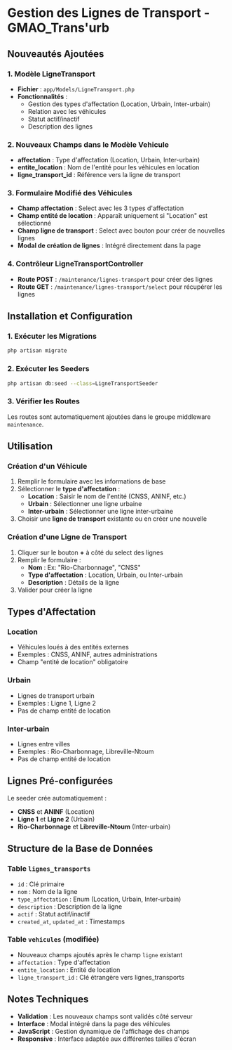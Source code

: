 # Gestion des Lignes de Transport - GMAO_Trans'urb

## Nouveautés Ajoutées

### 1. Modèle LigneTransport
- **Fichier** : `app/Models/LigneTransport.php`
- **Fonctionnalités** :
  - Gestion des types d'affectation (Location, Urbain, Inter-urbain)
  - Relation avec les véhicules
  - Statut actif/inactif
  - Description des lignes

### 2. Nouveaux Champs dans le Modèle Vehicule
- **affectation** : Type d'affectation (Location, Urbain, Inter-urbain)
- **entite_location** : Nom de l'entité pour les véhicules en location
- **ligne_transport_id** : Référence vers la ligne de transport

### 3. Formulaire Modifié des Véhicules
- **Champ affectation** : Select avec les 3 types d'affectation
- **Champ entité de location** : Apparaît uniquement si "Location" est sélectionné
- **Champ ligne de transport** : Select avec bouton pour créer de nouvelles lignes
- **Modal de création de lignes** : Intégré directement dans la page

### 4. Contrôleur LigneTransportController
- **Route POST** : `/maintenance/lignes-transport` pour créer des lignes
- **Route GET** : `/maintenance/lignes-transport/select` pour récupérer les lignes

## Installation et Configuration

### 1. Exécuter les Migrations
```bash
php artisan migrate
```

### 2. Exécuter les Seeders
```bash
php artisan db:seed --class=LigneTransportSeeder
```

### 3. Vérifier les Routes
Les routes sont automatiquement ajoutées dans le groupe middleware `maintenance`.

## Utilisation

### Création d'un Véhicule
1. Remplir le formulaire avec les informations de base
2. Sélectionner le **type d'affectation** :
   - **Location** : Saisir le nom de l'entité (CNSS, ANINF, etc.)
   - **Urbain** : Sélectionner une ligne urbaine
   - **Inter-urbain** : Sélectionner une ligne inter-urbaine
3. Choisir une **ligne de transport** existante ou en créer une nouvelle

### Création d'une Ligne de Transport
1. Cliquer sur le bouton **+** à côté du select des lignes
2. Remplir le formulaire :
   - **Nom** : Ex: "Rio-Charbonnage", "CNSS"
   - **Type d'affectation** : Location, Urbain, ou Inter-urbain
   - **Description** : Détails de la ligne
3. Valider pour créer la ligne

## Types d'Affectation

### Location
- Véhicules loués à des entités externes
- Exemples : CNSS, ANINF, autres administrations
- Champ "entité de location" obligatoire

### Urbain
- Lignes de transport urbain
- Exemples : Ligne 1, Ligne 2
- Pas de champ entité de location

### Inter-urbain
- Lignes entre villes
- Exemples : Rio-Charbonnage, Libreville-Ntoum
- Pas de champ entité de location

## Lignes Pré-configurées

Le seeder crée automatiquement :
- **CNSS** et **ANINF** (Location)
- **Ligne 1** et **Ligne 2** (Urbain)
- **Rio-Charbonnage** et **Libreville-Ntoum** (Inter-urbain)

## Structure de la Base de Données

### Table `lignes_transports`
- `id` : Clé primaire
- `nom` : Nom de la ligne
- `type_affectation` : Enum (Location, Urbain, Inter-urbain)
- `description` : Description de la ligne
- `actif` : Statut actif/inactif
- `created_at`, `updated_at` : Timestamps

### Table `vehicules` (modifiée)
- Nouveaux champs ajoutés après le champ `ligne` existant
- `affectation` : Type d'affectation
- `entite_location` : Entité de location
- `ligne_transport_id` : Clé étrangère vers lignes_transports

## Notes Techniques

- **Validation** : Les nouveaux champs sont validés côté serveur
- **Interface** : Modal intégré dans la page des véhicules
- **JavaScript** : Gestion dynamique de l'affichage des champs
- **Responsive** : Interface adaptée aux différentes tailles d'écran

